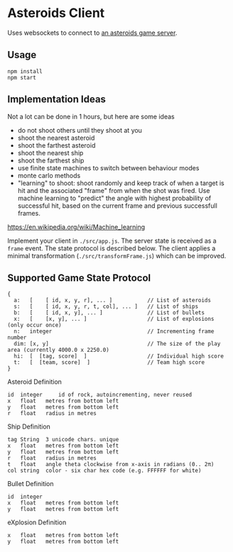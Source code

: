Asteroids Client
==================

Uses websockets to connect to [an asteroids game server](https://github.com/devstopfix/asteroids-server).

Usage
-----
```
npm install
npm start
```

Implementation Ideas
--------------------
Not a lot can be done in 1 hours, but here are some ideas
 - do not shoot others until they shoot at you
 - shoot the nearest asteroid
 - shoot the farthest asteroid
 - shoot the nearest ship
 - shoot the farthest ship
 - use finite state machines to switch between behaviour modes
 - monte carlo methods
 - "learning" to shoot: shoot randomly and keep track of when a target is hit and the associated "frame" from when the shot was fired. Use machine learning to "predict" the angle with highest probability of successful hit, based on the current frame and previous successfull frames. 

https://en.wikipedia.org/wiki/Machine_learning


Implement your client in `./src/app.js`. The server state is received as a `frame` event. The state protocol is described below. The client applies a minimal transformation (`./src/transformFrame.js`) which can be improved. 

Supported Game State Protocol
-----------------------------
```
{
  a:   [    [ id, x, y, r], ... ]           // List of asteroids
  s:   [    [ id, x, y, r, t, col], ... ]   // List of ships
  b:   [    [ id, x, y], ... ]              // List of bullets
  x:   [    [x, y], ... ]                   // List of explosions (only occur once)
  n:   integer                              // Incrementing frame number
  dim: [x, y]                               // The size of the play area (currently 4000.0 x 2250.0)
  hi:  [  [tag, score]  ]                   // Individual high score
  t:   [  [team, score]  ]                  // Team high score
}
```
				
Asteroid Definition
```					
id	integer 	id of rock, autoincrementing, never reused
x	float	metres from bottom left
y	float	metres from bottom left
r	float	radius in metres
```					
Ship Definition
```					
tag	String	3 unicode chars. unique
x	float	metres from bottom left
y	float	metres from bottom left
r	float	radius in metres
t	float	angle theta clockwise from x-axis in radians (0.. 2π)
col	string	color - six char hex code (e.g. FFFFFF for white)
```

Bullet Definition
```					
id	integer	
x	float	metres from bottom left
y	float	metres from bottom left
```					
eXplosion Definition
```					
x	float	metres from bottom left
y	float	metres from bottom left
```					
